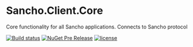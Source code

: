 # Sancho.Client.Core
Core functionality for all Sancho applications. Connects to Sancho protocol

[![Build status](https://ci.appveyor.com/api/projects/status/9lu198i6lcvim3vu/branch/master?svg=true)](https://ci.appveyor.com/project/tpetrina/sancho-client-core/branch/master)
[![NuGet Pre Release](https://img.shields.io/nuget/v/sancho.client.core.svg)]()
[![license](https://img.shields.io/github/license/mashape/apistatus.svg?maxAge=2592000)]()
